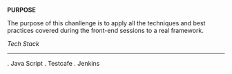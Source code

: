 **PURPOSE**

The purpose of this chanllenge is to apply all the techniques and best practices covered during the front-end sessions to a real framework.

*Tech Stack*
____________________________________________________________________________________________________
. Java Script
. Testcafe
. Jenkins
